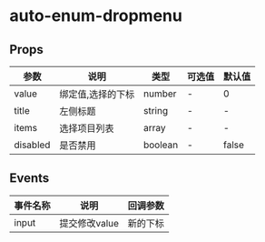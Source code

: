 # auto-enum-dropmenu

## Props

| 参数 | 说明 | 类型 | 可选值 | 默认值 |
|--- | --- | --- | --- | --- |
| value | 绑定值,选择的下标 | number | - | 0 |
| title | 左侧标题 | string | - | - |
| items | 选择项目列表 | array |	- | - |
| disabled | 是否禁用 | boolean | - | false |

## Events
| 事件名称 | 说明 |	回调参数 |
|--- | --- | --- |
| input | 提交修改value | 新的下标 |
